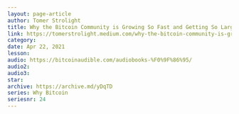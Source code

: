 ```yaml
---
layout: page-article
author: Tomer Strolight
title: Why the Bitcoin Community is Growing So Fast and Getting So Large
link: https://tomerstrolight.medium.com/why-the-bitcoin-community-is-growing-so-fast-and-getting-so-large-223c2da19de1
category: 
date: Apr 22, 2021
lesson: 
audio: https://bitcoinaudible.com/audiobooks-%F0%9F%86%95/
audio2: 
audio3: 
star: 
archive: https://archive.md/yDqTD
series: Why Bitcoin
seriesnr: 24
---
```

